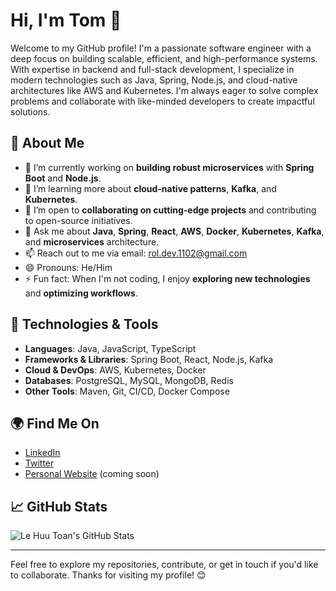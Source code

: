 # Hi, I'm Tom 👋

Welcome to my GitHub profile! I'm a passionate software engineer with a deep focus on building scalable, efficient, and high-performance systems. With expertise in backend and full-stack development, I specialize in modern technologies such as Java, Spring, Node.js, and cloud-native architectures like AWS and Kubernetes. I'm always eager to solve complex problems and collaborate with like-minded developers to create impactful solutions.

## 🚀 About Me

- 🔭 I’m currently working on **building robust microservices** with **Spring Boot** and **Node.js**.
- 🌱 I’m learning more about **cloud-native patterns**, **Kafka**, and **Kubernetes**.
- 👯 I’m open to **collaborating on cutting-edge projects** and contributing to open-source initiatives.
- 💬 Ask me about **Java**, **Spring**, **React**, **AWS**, **Docker**, **Kubernetes**, **Kafka**, and **microservices** architecture.
- 📫 Reach out to me via email: [rol.dev.1102@gmail.com](mailto:rol.dev.1102@gmail.com)
- 😄 Pronouns: He/Him
- ⚡ Fun fact: When I'm not coding, I enjoy **exploring new technologies** and **optimizing workflows**.

## 🔧 Technologies & Tools

- **Languages**: Java, JavaScript, TypeScript
- **Frameworks & Libraries**: Spring Boot, React, Node.js, Kafka
- **Cloud & DevOps**: AWS, Kubernetes, Docker
- **Databases**: PostgreSQL, MySQL, MongoDB, Redis
- **Other Tools**: Maven, Git, CI/CD, Docker Compose

## 🌍 Find Me On

- [LinkedIn](https://www.linkedin.com/in/lehuutoan)
- [Twitter](https://twitter.com/lehuutoan)
- [Personal Website](https://lehuutoan.dev) (coming soon)

## 📈 GitHub Stats

![Le Huu Toan's GitHub Stats](https://github-readme-stats.vercel.app/api?username=toanhhg123&show_icons=true&hide_title=true)

---

Feel free to explore my repositories, contribute, or get in touch if you'd like to collaborate. Thanks for visiting my profile! 😊
